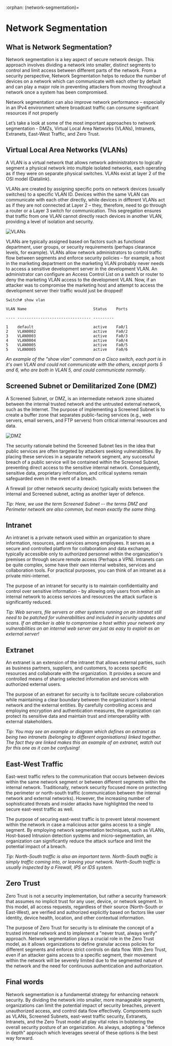:orphan:
(network-segmentation)=

# Network Segmentation

## What is Network Segmentation? 

Network segmentation is a key aspect of secure network design. This approach involves dividing a network into smaller, distinct segments to control and limit access between different parts of the network. From a security perspective, Network Segmentation helps to reduce the number of devices on a network which can communicate with each other by default and can play a major role in preventing attackers from moving throughout a network once a system has been compromised. 

Network segmentation can also improve network performance – especially in an IPv4 environment where broadcast traffic can consume significant resources if not properly 

Let’s take a look at some of the most important approaches to network segmentation -  DMZs, Virtual Local Area Networks (VLANs), Intranets, Extranets, East-West Traffic, and Zero Trust.

## Virtual Local Area Networks (VLANs)

A VLAN is a virtual network that allows network administrators to logically segment a physical network into multiple isolated networks, each operating as if they were on separate physical switches. VLANs exist at layer 2 of the OSI model (Datalink).

VLANs are created by assigning specific ports on network devices (usually switches) to a specific VLAN ID. Devices within the same VLAN can communicate with each other directly, while devices in different VLANs act as if they are not connected at Layer 2 – they, therefore, need to go through a router or a Layer 3 switch for communication. This segregation ensures that traffic from one VLAN cannot directly reach devices in another VLAN, providing a level of isolation and security. 

![VLANs](network-segmentation/vlan.png)

VLANs are typically assigned based on factors such as functional department, user groups, or security requirements (perhaps clearance levels, for example). VLANs allow network administrators to control traffic flow between segments and enforce security policies – for example, a host in the marketing department on the marketing VLAN probably never needs to access a sensitive development server in the development VLAN. An administrator can configure an Access Control List on a switch or router to deny the marketing VLAN access to the development VLAN. Now, if an attacker was to compromise the marketing host and attempt to access the development server their traffic would just be dropped!

```
Switch# show vlan

VLAN Name                             Status    Ports

---- -------------------------------- ---------

1    default                          active    Fa0/1
2    VLAN0002                         active    Fa0/2
3    VLAN0003                         active    Fa0/3
4    VLAN0004                         active    Fa0/4
5    VLAN0005                         active    Fa0/5
5    VLAN0005                         active    Fa0/6
```

 *An example of the "show vlan" command on a Cisco switch, each port is in it's own VLAN and could not communicate with the others, except ports 5 and 6, who are both in VLAN 5, and could communicate normally*.

## Screened Subnet or Demilitarized Zone (DMZ)

A Screened Subnet, or DMZ, is an intermediate network zone situated between the internal trusted network and the untrusted external network, such as the Internet. The purpose of implementing a Screened Subnet is to create a buffer zone that separates public-facing services (e.g., web servers, email servers, and FTP servers) from critical internal resources and data.

![DMZ](network-segmentation/dmz.png)

The security rationale behind the Screened Subnet lies in the idea that public services are often targeted by attackers seeking vulnerabilities. By placing these services in a separate network segment, any successful breach of a public service will be contained within the Screened Subnet, preventing direct access to the sensitive internal network. Consequently, sensitive data, proprietary information, and critical systems remain safeguarded even in the event of a breach.

A firewall (or other network security device) typically exists between the internal and Screened subnet, acting as another layer of defence. 

*Tip: Here, we use the term Screened Subnet -- the terms DMZ and Perimeter network are also common, but mean exactly the same thing.* 

## Intranet

An intranet is a private network used within an organization to share information, resources, and services among employees. It serves as a secure and controlled platform for collaboration and data exchange, typically accessible only to authorized personnel within the organization's premises or through secure remote access (Perhaps a VPN). Intranets can be quite complex, some have their own internal websites, services and collaboration tools. For practical purposes, you can think of an intranet as a private mini-internet. 

The purpose of an intranet for security is to maintain confidentiality and control over sensitive information – by allowing only users from within an internal network to access services and resources the attack surface is significantly reduced.  

*Tip: Web servers, file servers or other systems running on an intranet still need to be patched for vulnerabilities and included in security updates and scans. If an attacker is able to compromise a host within your network any vulnerabilities on an internal web server are just as easy to exploit as an external server!* 

## Extranet

An extranet is an extension of the intranet that allows external parties, such as business partners, suppliers, and customers, to access specific resources and collaborate with the organization. It provides a secure and controlled means of sharing selected information and services with authorized external users.

The purpose of an extranet for security is to facilitate secure collaboration while maintaining a clear boundary between the organization's internal network and the external entities. By carefully controlling access and employing encryption and authentication measures, the organization can protect its sensitive data and maintain trust and interoperability with external stakeholders.

*Tip: You may see an example or diagram which defines an extranet as being two intranets (belonging to different organisations) linked together. The fact they are linked makes this an example of an extranet, watch out for this one as it can be confusing!*

## East-West Traffic

East-west traffic refers to the communication that occurs between devices within the same network segment or between different segments within the internal network. Traditionally, network security focused more on protecting the perimeter or north-south traffic (communication between the internal network and external networks). However, the increasing number of sophisticated threats and insider attacks have highlighted the need to secure east-west traffic as well.

The purpose of securing east-west traffic is to prevent lateral movement within the network in case a malicious actor gains access to a single segment. By employing network segmentation techniques, such as VLANs, Host-based Intrusion detection systems and micro-segmentation, an organization can significantly reduce the attack surface and limit the potential impact of a breach. 

*Tip: North-South traffic is also an important term. North-South traffic is simply traffic coming into, or leaving your network. North-South traffic is usually inspected by a Firewall, IPS or IDS system.* 

## Zero Trust

Zero Trust is not a security implementation, but rather a security framework that assumes no implicit trust for any user, device, or network segment. In this model, all access requests, regardless of their source (North-South or East-West), are verified and authorized explicitly based on factors like user identity, device health, location, and other contextual information.

The purpose of Zero Trust for security is to eliminate the concept of a trusted internal network and to implement a "never trust, always verify" approach. Network segmentation plays a crucial role in the Zero Trust model, as it allows organizations to define granular access policies for different segments and enforce strict controls on data flow. With Zero Trust, even if an attacker gains access to a specific segment, their movement within the network will be severely limited due to the segmented nature of the network and the need for continuous authentication and authorization.

## Final words

Network segmentation is a fundamental strategy for enhancing network security. By dividing the network into smaller, more manageable segments, organizations can limit the potential impact of security breaches, prevent unauthorized access, and control data flow effectively. Components such as VLANs, Screened Subnets, east-west traffic security, Extranets, Intranets, and the Zero Trust model all play vital roles in bolstering the overall security posture of an organization. As always, adopting a "defence in depth" approach which leverages several of these options is the best way forward.